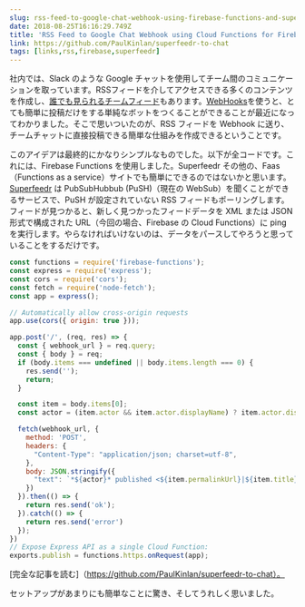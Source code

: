 ```yaml
---
slug: rss-feed-to-google-chat-webhook-using-firebase-functions-and-superfeedr
date: 2018-08-25T16:16:29.749Z
title: 'RSS Feed to Google Chat Webhook using Cloud Functions for Firebase and Superfeedr'
link: https://github.com/PaulKinlan/superfeedr-to-chat
tags: [links,rss,firebase,superfeedr]
---
```

社内では、Slack のような Google チャットを使用してチーム間のコミュニケーションを取っています。RSSフィードを介してアクセスできる多くのコンテンツを作成し、[誰でも見られるチームフィード](http://devwebfeed.appspot.com)もあります。[WebHooks](https://developers.google.com/hangouts/chat/how-tos/webhooks)を使うと、とても簡単に投稿だけをする単純なボットをつくることができることが最近になってわかりました。そこで思いついたのが、RSS フィードを Webhook に送り、チームチャットに直接投稿できる簡単な仕組みを作成できるということです。

このアイデアは最終的にかなりシンプルなものでした。以下が全コードです。これには、Firebase Functions を使用しました。Superfeedr その他の、Faas（Functions as a service）サイトでも簡単にできるのではないかと思います。[Superfeedr](https://superfeedr.com/) は PubSubHubbub (PuSH)（現在の WebSub）を聞くことができるサービスで、PuSH が設定されていない RSS フィードもポーリングします。フィードが見つかると、新しく見つかったフィードデータを XML または JSON 形式で構成された URL（今回の場合、Firebase の Cloud Functions）に ping を実行します。やらなければいけないのは、データをパースしてやろうと思っていることをするだけです。


```javascript
const functions = require('firebase-functions');
const express = require('express');
const cors = require('cors');
const fetch = require('node-fetch');
const app = express();

// Automatically allow cross-origin requests
app.use(cors({ origin: true }));

app.post('/', (req, res) => {
  const { webhook_url } = req.query;
  const { body } = req;
  if (body.items === undefined || body.items.length === 0) {
    res.send('');
    return;
  }

  const item = body.items[0];
  const actor = (item.actor && item.actor.displayName) ? item.actor.displayName : body.title;

  fetch(webhook_url, {
    method: 'POST',
    headers: {
      "Content-Type": "application/json; charset=utf-8",
    },
    body: JSON.stringify({
      "text": `*${actor}* published <${item.permalinkUrl}|${item.title}>. Please consider <https://twitter.com/intent/tweet?url=${encodeURIComponent(body.items[0].permalinkUrl)}&text=${encodeURIComponent(body.items[0].title)}|Sharing it>.`
    })  
  }).then(() => {
    return res.send('ok');
  }).catch(() => {
    return res.send('error')
  });
})
// Expose Express API as a single Cloud Function:
exports.publish = functions.https.onRequest(app);
```


[完全な記事を読む]（https://github.com/PaulKinlan/superfeedr-to-chat）。

セットアップがあまりにも簡単なことに驚き、そしてうれしく思いました。
